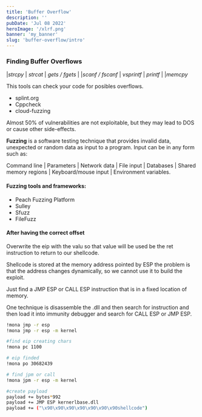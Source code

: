 ```yaml
---
title: 'Buffer Overflow'
description: ''
pubDate: 'Jul 08 2022'
heroImage: '/xlrf.png'
banner: 'my_banner'
slug: 'buffer-overflow/intro'
---
```


### Finding Buffer Overflows

|_strcpy_ | _strcat_ | _gets / fgets_ |
|_scanf / fscanf_ | _vsprintf_ | _printf_ |
|_memcpy_

This tools can check your code for posibles overflows.

- splint.org
- Cppcheck
- cloud-fuzzing

Almost 50% of vulnerabilities are not exploitable, but they may lead to DOS or cause other side-effects.

**Fuzzing** is a software testing technique that provides invalid data, unexpected or random data as input to a program. Input can be in any form such as:

Command line | Parameters | Network data | File input | Databases | Shared memory regions | Keyboard/mouse input | Environment variables.

#### Fuzzing tools and frameworks:

- Peach Fuzzing Platform
- Sulley
- Sfuzz
- FileFuzz

#### After having the correct offset

Overwrite the eip with the valu so that value will be used be the ret instruction to return to our shellcode.

Shellcode is stored at the memory address pointed by ESP the problem is that the address changes dynamically, so we cannot use it to build the exploit.

Just find a JMP ESP or CALL ESP instruction that is in a fixed location of memory.

One technique is disassemble the .dll and then search for instruction and then load it into immunity debugger and search for CALL ESP or JMP ESP.

```bash
!mona jmp -r esp
!mona jmp -r esp -m kernel

#find eip creating chars
!mona pc 1100

# eip finded
!mona po 30682439

# find jpm or call
!mona jpm -r esp -m kernel

#create payload
payload += bytes*992
payload += JMP ESP kernerlbase.dll
payload += ("\x90\x90\x90\x90\x90\x90\x90shellcode")
```
